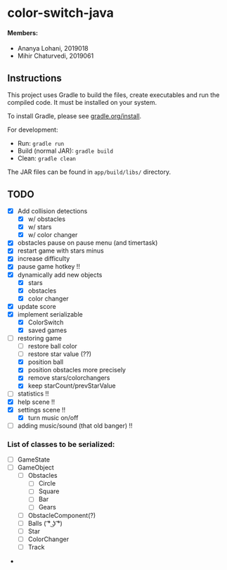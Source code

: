 # color-switch-java

#### Members:

- Ananya Lohani, 2019018
- Mihir Chaturvedi, 2019061

## Instructions

This project uses Gradle to build the files, create executables and run the compiled code. It must be installed on your system.

To install Gradle, please see [gradle.org/install](https://gradle.org/install/).

For development:

- Run: `gradle run`
- Build (normal JAR): `gradle build`
- Clean: `gradle clean`

The JAR files can be found in `app/build/libs/` directory.

## TODO

- [x] Add collision detections
  - [x] w/ obstacles
  - [x] w/ stars
  - [x] w/ color changer
- [x] obstacles pause on pause menu (and timertask)
- [x] restart game with stars minus
- [x] increase difficulty
- [x] pause game hotkey !!
- [x] dynamically add new objects
  - [x] stars
  - [x] obstacles
  - [x] color changer
- [x] update score
- [x] implement serializable
  - [x] ColorSwitch
  - [x] saved games
- [ ] restoring game
  - [ ] restore ball color
  - [ ] restore star value (??)
  - [x] position ball
  - [x] position obstacles more precisely
  - [x] remove stars/colorchangers
  - [x] keep starCount/prevStarValue
- [ ] statistics !!
- [x] help scene !!
- [x] settings scene !!
  - [x] turn music on/off
- [ ] adding music/sound (that old banger) !!

### List of classes to be serialized:

- [ ] GameState
- [ ] GameObject
  - [ ] Obstacles
    - [ ] Circle
    - [ ] Square
    - [ ] Bar
    - [ ] Gears
  - [ ] ObstacleComponent(?)
  - [ ] Balls ( ͡° ͜ʖ ͡°)
  - [ ] Star
  - [ ] ColorChanger
  - [ ] Track
-
